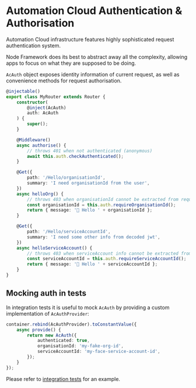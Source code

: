 # Automation Cloud Authentication & Authorisation

Automation Cloud infrastructure features highly sophisticated request authentication system.

Node Framework does its best to abstract away all the complexity, allowing apps to focus on what they are supposed to be doing.

`AcAuth` object exposes identity information of current request, as well as convenience methods for request authorisation.

```ts
@injectable()
export class MyRouter extends Router {
    constructor(
        @inject(AcAuth)
        auth: AcAuth
    ) {
        super();
    }

    @Middleware()
    async authorise() {
        // throws 401 when not authenticated (anonymous)
        await this.auth.checkAuthenticated();
    }

    @Get({
        path: '/Hello/organisationId',
        summary: 'I need organisationId from the user',
    })
    async helloOrg() {
        // throws 403 when organisationId cannot be extracted from request details
        const organisationId = this.auth.requireOrganisationId();
        return { message: '👋 Hello ' + organisationId };
    }

    @Get({
        path: '/Hello/serviceAccountId',
        summary: 'I need some other info from decoded jwt',
    })
    async helloServiceAccount() {
        // throws 403 when serviceAccount info cannot be extracted from request details
        const serviceAccountId = this.auth.requireServiceAccountId();
        return { message: '👋 Hello ' + serviceAccountId };
    }
}
```

## Mocking auth in tests

In integration tests it is useful to mock `AcAuth` by providing a custom implementation of `AcAuthProvider`:

```ts
container.rebind(AcAuthProvider).toConstantValue({
    async provide() {
        return new AcAuth({
            authenticated: true,
            organisationId: 'my-fake-org-id',
            serviceAccountId: 'my-face-service-account-id',
        });
    }
});
```

Please refer to [integration tests](../src/test/integration/ac-auth-mocking.test.ts) for an example.
